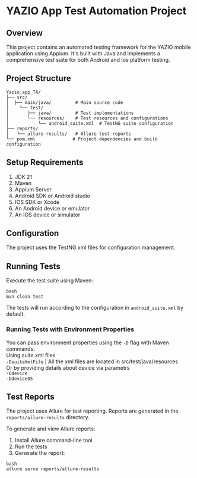 
# YAZIO App Test Automation Project

## Overview
This project contains an automated testing framework for the YAZIO mobile application using Appium. It's built with Java and implements a comprehensive test suite for both Android and Ios platform testing.

## Project Structure
```
Yazio_app_TA/  
├── src/  
│  ├── main/java/         # Main source code  
│    └── test/  
│       ├── java/         # Test implementations  
│       └── resources/    # Test resources and configurations  
│           └── android_suite.xml  # TestNG suite configuration  
├── reports/  
│   └── allure-results/   # Allure test reports  
└── pom.xml              # Project dependencies and build configuration
```

## Setup Requirements
1. JDK 21
2. Maven
3. Appium Server
4. Android SDK or Android studio
5. IOS SDK or Xcode
6. An Android device or emulator
7. An IOS device or simulator

## Configuration
The project uses the TestNG xml files for configuration management.

## Running Tests
Execute the test suite using Maven:
```
bash
mvn clean test
```
The tests will run according to the configuration in `android_suite.xml` by default.

### Running Tests with Environment Properties
You can pass environment properties using the `-D` flag with Maven commands:  
Using suite.xml files  
`-DsuiteXmlFile` | All the xml files are located in src/test/java/resources  
Or by providing details about device via parametrs  
`-Ddevice`  
`-DdeviceOS`  

## Test Reports
The project uses Allure for test reporting. Reports are generated in the `reports/allure-results` directory.

To generate and view Allure reports:  
1. Install Allure command-line tool  
2. Run the tests  
3. Generate the report:  
```
bash
allure serve reports/allure-results
